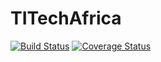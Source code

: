 # TITechAfrica

[![Build Status](https://travis-ci.com/JustineRobert/TITechAfrica.svg?branch=develop)](https://travis-ci.com/JustineRobert/TITechAfrica)
[![Coverage Status](https://coveralls.io/repos/github/JustineRobert/TITechAfrica/badge.svg?branch=master)](https://coveralls.io/github/JustineRobert/TITechAfrica?branch=master)
